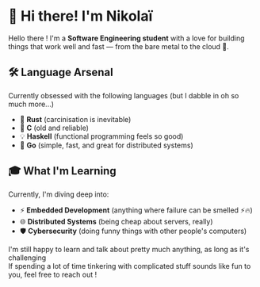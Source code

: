 # 👋 Hi there! I'm Nikolaï 

Hello there ! 
I'm a **Software Engineering student** with a love for building things that work well and fast — from the bare metal to the cloud 🚀.

## 🛠️ Language Arsenal

Currently obsessed with the following languages (but I dabble in oh so much more...)
- 🦀 **Rust** (carcinisation is inevitable)
- 🐧 **C** (old and reliable)
- 💡 **Haskell** (functional programming feels so good)
- 🦫 **Go** (simple, fast, and great for distributed systems)

## 🎓 What I'm Learning

Currently, I'm diving deep into:
- ⚡ **Embedded Development** (anything where failure can be smelled ⚡🔥)
- 🌐 **Distributed Systems** (being cheap about servers, really)
- 🛡️ **Cybersecurity** (doing funny things with other people's computers)

I'm still happy to learn and talk about pretty much anything, as long as it's challenging \
If spending a lot of time tinkering with complicated stuff sounds like fun to you, feel free to reach out !

<!--
**Nickname064/Nickname064** is a ✨ _special_ ✨ repository because its `README.md` (this file) appears on your GitHub profile.

Here are some ideas to get you started:

- 🔭 I’m currently working on ...
- 🌱 I’m currently learning ...
- 👯 I’m looking to collaborate on ...
- 🤔 I’m looking for help with ...
- 💬 Ask me about ...
- 📫 How to reach me: ...
- 😄 Pronouns: ...
- ⚡ Fun fact: ...
-->
